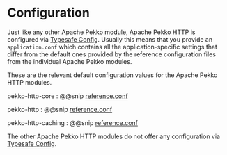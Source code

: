 # Configuration

Just like any other Apache Pekko module, Apache Pekko HTTP is configured via [Typesafe Config](https://github.com/lightbend/config).
Usually this means that you provide an `application.conf` which contains all the application-specific settings that
differ from the default ones provided by the reference configuration files from the individual Apache Pekko modules.

These are the relevant default configuration values for the Apache Pekko HTTP modules.

pekko-http-core
:  @@snip [reference.conf](/http-core/src/main/resources/reference.conf)

pekko-http
:  @@snip [reference.conf](/http/src/main/resources/reference.conf)

pekko-http-caching
:  @@snip [reference.conf](/http-caching/src/main/resources/reference.conf)

The other Apache Pekko HTTP modules do not offer any configuration via [Typesafe Config](https://github.com/lightbend/config).
